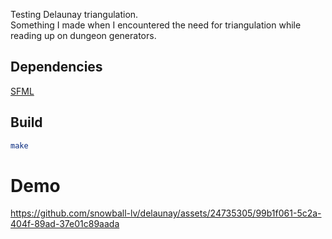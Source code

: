 Testing Delaunay triangulation.  
Something I made when I encountered the need for triangulation while reading up on dungeon generators.

## Dependencies

[SFML](https://www.sfml-dev.org)

## Build

```bash
make
```

# Demo

https://github.com/snowball-lv/delaunay/assets/24735305/99b1f061-5c2a-404f-89ad-37e01c89aada
